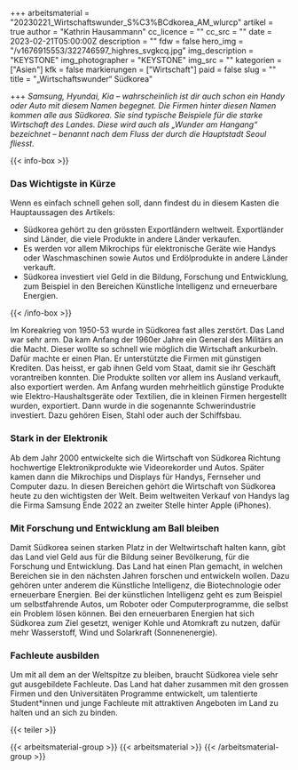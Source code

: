 +++
arbeitsmaterial = "20230221_Wirtschaftswunder_S%C3%BCdkorea_AM_wlurcp"
artikel = true
author = "Kathrin Hausammann"
cc_licence = ""
cc_src = ""
date = 2023-02-21T05:00:00Z
description = ""
fdw = false
hero_img = "/v1676915553/322746597_highres_svgkcq.jpg"
img_description = "KEYSTONE"
img_photographer = "KEYSTONE"
img_src = ""
kategorien = ["Asien"]
kfk = false
markierungen = ["Wirtschaft"]
paid = false
slug = ""
title = "„Wirtschaftswunder“ Südkorea"

+++
_Samsung, Hyundai, Kia – wahrscheinlich ist dir auch schon ein Handy oder Auto mit diesem Namen begegnet. Die Firmen hinter diesen Namen kommen alle aus Südkorea. Sie sind typische Beispiele für die starke Wirtschaft des Landes. Diese wird auch als „Wunder am Hangang“ bezeichnet – benannt nach dem Fluss der durch die Hauptstadt Seoul fliesst._

  
{{< info-box >}} <h3>Das Wichtigste in Kürze</h3>

<p>Wenn es einfach schnell gehen soll, dann findest du in diesem Kasten die Hauptaussagen des Artikels:</p>

<ul>

<li>Südkorea gehört zu den grössten Exportländern weltweit. Exportländer sind Länder, die viele Produkte in andere Länder verkaufen.</li>

<li>Es werden vor allem Mikrochips für elektronische Geräte wie Handys oder Waschmaschinen sowie Autos und Erdölprodukte in andere Länder verkauft.</li>

<li>Südkorea investiert viel Geld in die Bildung, Forschung und Entwicklung, zum Beispiel in den Bereichen Künstliche Intelligenz und erneuerbare Energien.</li>

</ul> {{< /info-box >}}

Im Koreakrieg von 1950-53 wurde in Südkorea fast alles zerstört. Das Land war sehr arm. Da kam Anfang der 1960er Jahre ein General des Militärs an die Macht. Dieser wollte so schnell wie möglich die Wirtschaft ankurbeln. Dafür machte er einen Plan. Er unterstützte die Firmen mit günstigen Krediten. Das heisst, er gab ihnen Geld vom Staat, damit sie ihr Geschäft vorantreiben konnten. Die Produkte sollten vor allem ins Ausland verkauft, also exportiert werden. Am Anfang wurden mehrheitlich günstige Produkte wie Elektro-Haushaltsgeräte oder Textilien, die in kleinen Firmen hergestellt wurden, exportiert. Dann wurde in die sogenannte Schwerindustrie investiert. Dazu gehören Eisen, Stahl oder auch der Schiffsbau.

### Stark in der Elektronik

Ab dem Jahr 2000 entwickelte sich die Wirtschaft von Südkorea Richtung hochwertige Elektronikprodukte wie Videorekorder und Autos. Später kamen dann die Mikrochips und Displays für Handys, Fernseher und Computer dazu. In diesen Bereichen gehört die Wirtschaft von Südkorea heute zu den wichtigsten der Welt. Beim weltweiten Verkauf von Handys lag die Firma Samsung Ende 2022 an zweiter Stelle hinter Apple (iPhones).

### Mit Forschung und Entwicklung am Ball bleiben

Damit Südkorea seinen starken Platz in der Weltwirtschaft halten kann, gibt das Land viel Geld aus für die Bildung seiner Bevölkerung, für die Forschung und Entwicklung. Das Land hat einen Plan gemacht, in welchen Bereichen sie in den nächsten Jahren forschen und entwickeln wollen. Dazu gehören unter anderem die Künstliche Intelligenz, die Biotechnologie oder erneuerbare Energien. Bei der künstlichen Intelligenz geht es zum Beispiel um selbstfahrende Autos, um Roboter oder Computerprogramme, die selbst ein Problem lösen können. Bei den erneuerbaren Energien hat sich Südkorea zum Ziel gesetzt, weniger Kohle und Atomkraft zu nutzen, dafür mehr Wasserstoff, Wind und Solarkraft (Sonnenenergie).

### Fachleute ausbilden

Um mit all dem an der Weltspitze zu bleiben, braucht Südkorea viele sehr gut ausgebildete Fachleute. Das Land hat daher zusammen mit den grossen Firmen und den Universitäten Programme entwickelt, um talentierte Student*innen und junge Fachleute mit attraktiven Angeboten im Land zu halten und an sich zu binden.

{{< teiler >}}

{{< arbeitsmaterial-group >}} {{< arbeitsmaterial >}} {{< /arbeitsmaterial-group >}}